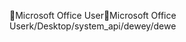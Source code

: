 Microsoft Office User                                 M i c r o s o f t   O f f i c e   U s e r   k / D e s k t o p / s y s t e m _ a p i / d e w e y / d e w e 